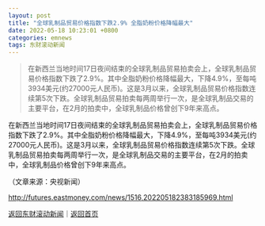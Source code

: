 ```yaml
---
layout: post
title: "全球乳制品贸易价格指数下跌2.9% 全脂奶粉价格降幅最大"
date: 2022-05-18 10:23:01 +0800
categories: emnews
tags: 东财滚动新闻
---
```

> 在新西兰当地时间17日夜间结束的全球乳制品贸易拍卖会上，全球乳制品贸易价格指数下跌了2.9%。其中全脂奶粉价格降幅最大，下降4.9%，至每吨3934美元(约27000元人民币)。这是3月以来，全球乳制品贸易价格指数连续第5次下跌。全球乳制品贸易拍卖每两周举行一次，是全球乳制品交易的主要平台，在2月的拍卖中，全球乳制品价格曾创下9年来高点。

<p>在新西兰当地时间17日夜间结束的全球乳制品贸易拍卖会上，全球乳制品贸易价格指数下跌了2.9%。其中全脂奶粉价格降幅最大，下降4.9%，至每吨3934美元(约27000元人民币)。这是3月以来，全球乳制品贸易价格指数连续第5次下跌。全球乳制品贸易拍卖每两周举行一次，是全球乳制品交易的主要平台，在2月的拍卖中，全球乳制品价格曾创下9年来高点。</p><p class="em_media">（文章来源：央视新闻）</p>

<http://futures.eastmoney.com/news/1516,202205182383185969.html>

[返回东财滚动新闻](//finews.withounder.com/emnews/)｜[返回首页](//finews.withounder.com/)
